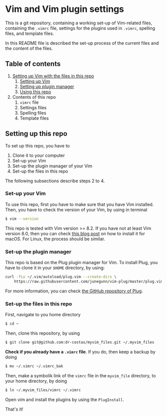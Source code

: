 # Vim and Vim plugin settings 

This is a git repository, containing a working set-up of Vim-related files,
containing the `.vimrc` file, settings for the plugins used in `.vimrc`, 
spelling files, and template files. 

In this README file is described the set-up process of the current files
and the content of the files. 

## Table of contents
1. [Setting up Vim with the files in this repo](#setting-up-this-repo)
    1. [Setting up Vim](#set-up-your-vim)
    2. [Setting up plugin manager](#set-up-the-plugin-manager)
    3. [Using this repo](#set-up-the-files-in-this-repo)
2. Contents of this repo
    1. `vimrc` file
    2. Settings files
    3. Spelling files
    4. Template files

## Setting up this repo

To set up this repo, you have to

1. Clone it to your computer
2. Set-up your Vim
3. Set-up the plugin manager of your Vim
4. Set-up the files in this repo

The following subsections describe steps 2 to 4. 

### Set-up your Vim

To use this repo, first you have to make sure that you have Vim installed. Then,
you have to check the version of your Vim, by using in terminal

```bash
$ vim --version
```

This repo is tested with Vim version >= 8.2. If you have not at least Vim version 8.0,
then you can check [this blog post](https://kdrossos.net/blog/12/) on how to install
it for macOS. For Linux, the process should be similar. 

### Set-up the plugin manager

This repo is based on the Plug plugin manager for Vim. To install Plug, you have to clone
it in your `$HOME` directory, by using:

```bash
curl -fLo ~/.vim/autoload/plug.vim --create-dirs \
    https://raw.githubusercontent.com/junegunn/vim-plug/master/plug.vim
```

For more information, you can check [the GitHub repository of Plug](https://github.com/junegunn/vim-plug).

### Set-up the files in this repo

First, navigate to you home directory

```bash
$ cd ~
```

Then, clone this repository, by using

```bash
$ git clone git@github.com:dr-costas/myvim_files.git ~/.myvim_files
```

**Check if you already have a `.vimrc` file**. If you do, then keep a backup
by doing

```bash
$ mv ~/.vimrc ~/.vimrc_bak
```

Then, make a symbolik link of the `vimrc` file in the `myvim_file` directory, 
to your home directory, by doing

```bash
$ ln ~/.myvim_files/vimrc ~/.vimrc
```

Open vim and install the plugins by using the `PlugInstall`. 

That's it! 

